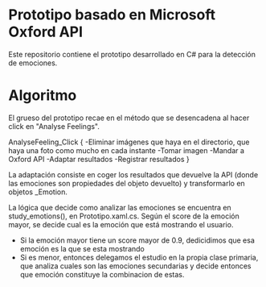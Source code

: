 Prototipo basado en Microsoft Oxford API
========================================

Este repositorio contiene el prototipo desarrollado en C# para la detección de emociones.

Algoritmo
===============
El grueso del prototipo recae en el método que se desencadena al hacer click en "Analyse Feelings".

AnalyseFeeling_Click {
	-Eliminar imágenes que haya en el directorio, que haya una foto como mucho en cada instante
	-Tomar imagen
	-Mandar a Oxford API
	-Adaptar resultados
	-Registrar resultados
}

La adaptación consiste en coger los resultados que devuelve la API (donde las emociones son propiedades del objeto devuelto) y transformarlo en objetos _Emotion.

La lógica que decide como analizar las emociones se encuentra en study_emotions(), en Prototipo.xaml.cs. Según el score de la emoción mayor, se decide cual es la emoción que está mostrando el usuario.

-   Si la emoción mayor tiene un score mayor de 0.9, dedicidimos que esa emoción es la que se esta mostrando
-   Si es menor, entonces delegamos el estudio en la propia clase primaria, que analiza cuales son las emociones        secundarias y decide entonces que emoción constituye la combinacion de estas.

